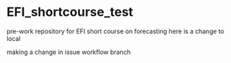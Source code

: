 # EFI_shortcourse_test
pre-work repository for EFI short course on forecasting
here is a change to local

making a change in issue workflow branch